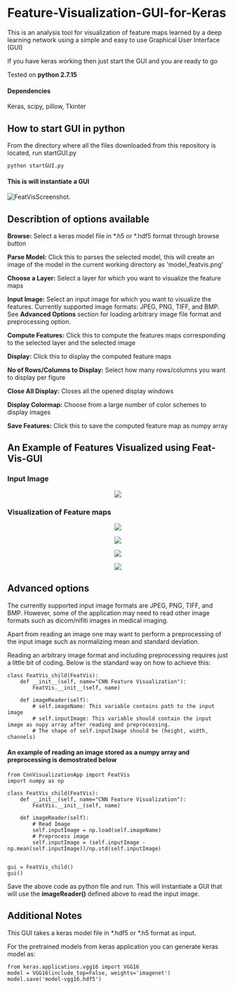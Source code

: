 # Feature-Visualization-GUI-for-Keras
This is an analysis tool for visualization of feature maps learned by a deep learning network using a simple and easy to use Graphical User Interface (GUI) 

If you have keras working then just start the GUI and you are ready to go

Tested on **python 2.7.15**
#### Dependencies
Keras, scipy, pillow, Tkinter


## How to start GUI in python
From the directory where all the files downloaded from this repository is located, run startGUI.py
````
python startGUI.py
````
#### This is will instantiate a GUI

![FeatVisScreenshot](https://github.com/kamleshpawar17/Feature-Visualization-GUI-for-Keras/blob/master/screenshots/Feat-Vis-GUI.png).


## Describtion of options available
**Browse:** Select a keras model file in *.h5 or *.hdf5 format through browse button

**Parse Model:** Click this to parses the selected model, this will create an image of the model in the current working directory as 'model_featvis.png'

**Choose a Layer:** Select a layer for which you want to visualize the feature maps

**Input Image:** Select an input image for which you want to visualize the features. Currently supported image formats: JPEG, PNG, TIFF, and BMP. See **Advanced Options** section for loading arbitrary image file format and preprocessing option. 

**Compute Features:** Click this to compute the features maps corresponding to the selected layer and the selected image

**Display:** Click this to display the computed feature maps 

**No of Rows/Columns to Display:** Select how many rows/columns you want to display per figure

**Close All Display:** Closes all the opened display windows

**Display Colormap:** Choose from a large number of color schemes to display images

**Save Features:** Click this to save the computed feature map as numpy array



## An Example of Features Visualized using Feat-Vis-GUI
### Input Image
<p align="center">
  <img src="https://github.com/kamleshpawar17/Feature-Visualization-GUI-for-Keras/blob/master/screenshots/input.png">
</p>

### Visualization of Feature maps
<p align="center">
  <img src="https://github.com/kamleshpawar17/Feature-Visualization-GUI-for-Keras/blob/master/screenshots/1.png">
</p>
<p align="center">
  <img src="https://github.com/kamleshpawar17/Feature-Visualization-GUI-for-Keras/blob/master/screenshots/2.png">
</p>
<p align="center">
  <img src="https://github.com/kamleshpawar17/Feature-Visualization-GUI-for-Keras/blob/master/screenshots/3.png">
</p>
<p align="center">
  <img src="https://github.com/kamleshpawar17/Feature-Visualization-GUI-for-Keras/blob/master/screenshots/4.png">
</p>

## Advanced options
The currently supported input image formats are JPEG, PNG, TIFF, and BMP. However, some of the application may need to read other image formats such as dicom/nifiti images in medical imaging.

Apart from reading an image one may want to perform a preprocessing of the input image such as normalizing mean and standard deviation.

Reading an arbitrary image format and including preprocessing requires just a little bit of coding. Below is the standard way on how to achieve this:
````
class FeatVis_child(FeatVis):
    def __init__(self, name="CNN Feature Visualization"):
        FeatVis.__init__(self, name)

    def imageReader(self):
        # self.imageName: This variable contains path to the input image
        # self.inputImage: This variable should contain the input image as nupy array after reading and preprocessing.
        # The shape of self.inputImage should be (height, width, channels)
````

#### An example of reading an image stored as a numpy array and preprocessing is demostrated below
````
from CnnVisualizationApp import FeatVis
import numpy as np

class FeatVis_child(FeatVis):
    def __init__(self, name="CNN Feature Visualization"):
        FeatVis.__init__(self, name)

    def imageReader(self):
        # Read Image
        self.inputImage = np.load(self.imageName)
        # Preprocess image 
        self.inputImage = (self.inputImage - np.mean(self.inputImage))/np.std(self.inputImage)


gui = FeatVis_child()
gui()

````

Save the above code as python file and run. This will instantiate a GUI that will use the **imageReader()** defined above to read the input image.

## Additional Notes
This GUI takes a keras model file in *.hdf5 or *.h5 format as input.

For the pretrained models from keras application you can generate keras model as:

````
from keras.applications.vgg16 import VGG16
model = VGG16(include_top=False, weights='imagenet')
model.save('model-vgg16.hdf5')
````







